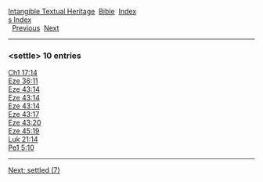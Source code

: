 [Intangible Textual Heritage](../../index)  [Bible](../index) 
[Index](index)   
[s Index](_s_)  
  [Previous](c10049)  [Next](c10051) 

------------------------------------------------------------------------

### &lt;settle&gt; 10 entries

[Ch1 17:14](../kjv/ch1017.htm#014)  
[Eze 36:11](../kjv/eze036.htm#011)  
[Eze 43:14](../kjv/eze043.htm#014)  
[Eze 43:14](../kjv/eze043.htm#014)  
[Eze 43:14](../kjv/eze043.htm#014)  
[Eze 43:17](../kjv/eze043.htm#017)  
[Eze 43:20](../kjv/eze043.htm#020)  
[Eze 45:19](../kjv/eze045.htm#019)  
[Luk 21:14](../kjv/luk021.htm#014)  
[Pe1 5:10](../kjv/pe1005.htm#010)  

------------------------------------------------------------------------

[Next: settled (7)](c10051)
